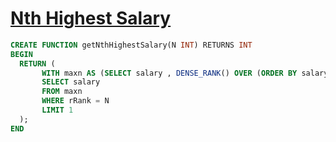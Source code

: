 # [Nth Highest Salary](https://leetcode.com/problems/nth-highest-salary/description/)

```sql
CREATE FUNCTION getNthHighestSalary(N INT) RETURNS INT
BEGIN
  RETURN (
       WITH maxn AS (SELECT salary , DENSE_RANK() OVER (ORDER BY salary DESC) AS rRank FROM Employee)
       SELECT salary
       FROM maxn
       WHERE rRank = N
       LIMIT 1
  );
END
```